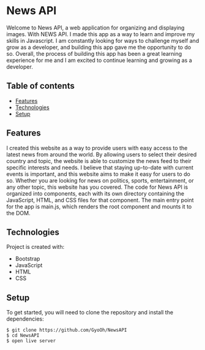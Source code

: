 # News API

Welcome to News API, a web application for organizing and displaying images. With NEWS API.
I made this app as a way to learn and improve my skills in Javascript. 
I am constantly looking for ways to challenge myself and grow as a developer, and building this app gave me the opportunity to do so.
Overall, the process of building this app has been a great learning experience for me and I am excited to continue learning and growing as a developer.
## Table of contents

- [Features](#Features)
- [Technologies](#technologies)
- [Setup](#setup)

## Features

I created this website as a way to provide users with easy access to the latest news from around the world. 
By allowing users to select their desired country and topic, the website is able to customize the news feed to their specific interests and needs.
I believe that staying up-to-date with current events is important, and this website aims to make it easy for users to do so. Whether you are looking for news on politics, sports, entertainment, or any other topic, this website has you covered.
The code for News API is organized into components, each with its own directory containing the JavaScript, HTML, and CSS files for that component. The main entry point for the app is main.js, which renders the root component and mounts it to the DOM.

## Technologies

Project is created with:

- Bootstrap
- JavaScript
- HTML
- CSS

## Setup

To get started, you will need to clone the repository and install the dependencies:

```
$ git clone https://github.com/GyoOh/NewsAPI
$ cd NewsAPI
$ open live server
```
